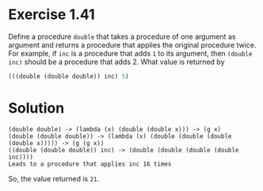 # Exercise 1.41

Define a procedure `double` that takes a procedure of one argument as argument and returns a procedure that applies the original procedure twice. For example, if `inc` is a procedure that adds `1` to its argument, then `(double inc)` should be a procedure that adds 2. What value is returned by

```scheme
(((double (double double)) inc) 5)
```

# Solution

```
(double double) -> (lambda (x) (double (double x))) -> (g x)
(double (double double)) -> (lambda (x) (double (double (double (double x))))) -> (g (g x))
((double (double double)) inc) -> (double (double (double (double inc))))
Leads to a procedure that applies inc 16 times
```

So, the value returned is `21`.